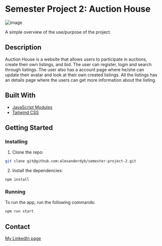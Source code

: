 # Semester Project 2: Auction House

![image](https://user-images.githubusercontent.com/52622303/164316813-4b12d99f-aeb7-4069-85cf-e72b3a50ac99.png)

A simple overview of the use/purpose of the project.

## Description

Auction House is a website that allows users to participate in auctions, create their own listings, and bid. The user can register, login and search through listings. The user also has a account page where he/she can update their avatar and look at their own created listings. All the listings has an details page where the users can get more information about the listing.

## Built With

- [JavaScript Modules](https://developer.mozilla.org/en-US/docs/Web/JavaScript/Guide/Modules)
- [Tailwind CSS](https://tailwindcss.com/)

## Getting Started

### Installing

1. Clone the repo:

```bash
git clone git@github.com:alexanderdyb/semester-project-2.git
```

2. Install the dependencies:

```
npm install
```

### Running

To run the app, run the following commands:

```bash
npm run start
```

## Contact

[My LinkedIn page](https://www.linkedin.com/in/alexander-dyb-2171708a/)
